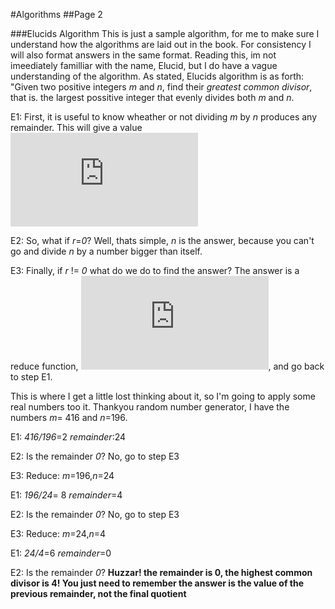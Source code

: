 #Algorithms
##Page 2

###Elucids Algorithm
This is just a sample algorithm, for me to make sure I understand how the algorithms are laid out in the book. For consistency I will also format answers in the same format.
Reading this, im not imeediately familliar with the name, Elucid, but I do have a vague understanding of the algorithm.
As stated, Elucids algorithm is as forth: "Given two positive integers _m_ and _n_, find their _greatest common divisor_, that is. the largest possitive integer that evenly divides both _m_ and _n_.

E1: First, it is useful to know wheather or not dividing _m_ by _n_ produces any remainder. This will give a value ![equation](http://latex.codecogs.com/gif.latex?0%5Cleqr%3Cn)

E2: So, what if _r_=_0_? Well, thats simple, _n_ is the answer, because you can't go and divide _n_ by a number bigger than itself.

E3: Finally, if _r_ != _0_ what do we do to find the answer? The answer is a reduce function, ![equation2](http://latex.codecogs.com/gif.latex?m%5Cleftarrow%26%20%3Bn%2C%26%20%3Bn%26%20%3B%5Cleftarrow%26%20%3Br), and go back to step E1.

This is where I get a little lost thinking about it, so I'm going to apply some real numbers too it. 
Thankyou random number generator, I have the numbers _m_= 416 and _n_=196.

E1: _416/196_=2 _remainder_:24

E2: Is the remainder _0_? No, go to step E3

E3: Reduce: _m_=196,_n_=24

E1: _196/24_= 8 _remainder_=4

E2: Is the remainder _0_? No, go to step E3

E3: Reduce: _m_=24,_n_=4

E1: _24/4_=6 _remainder_=0

E2: Is the remainder _0_? **Huzzar! the remainder is 0, the highest common divisor is 4! You just need to remember the answer is the value of the previous remainder, not the final quotient**


